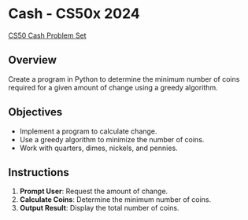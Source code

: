 # Cash - CS50x 2024

[CS50 Cash Problem Set](https://cs50.harvard.edu/x/2024/psets/6/cash/)

## Overview

Create a program in Python to determine the minimum number of coins required for a given amount of change using a greedy algorithm.

## Objectives

- Implement a program to calculate change.
- Use a greedy algorithm to minimize the number of coins.
- Work with quarters, dimes, nickels, and pennies.

## Instructions

1. **Prompt User**: Request the amount of change.
2. **Calculate Coins**: Determine the minimum number of coins.
3. **Output Result**: Display the total number of coins.